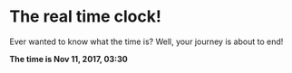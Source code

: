 # The real time clock!

Ever wanted to know what the time is? Well, your journey is about to end!

**The time is Nov 11, 2017, 03:30**